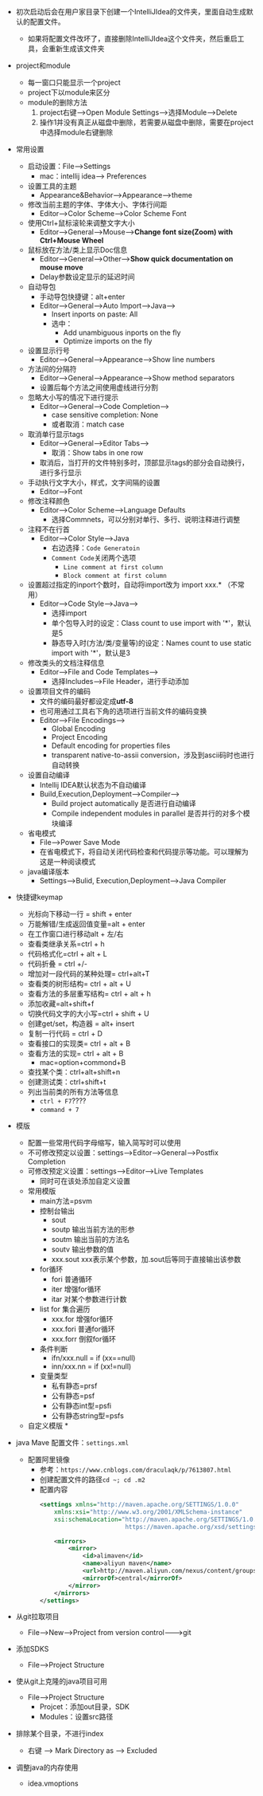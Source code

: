 * 初次启动后会在用户家目录下创建一个IntelliJIdea的文件夹，里面自动生成默认的配置文件。
    * 如果将配置文件改坏了，直接删除IntelliJIdea这个文件夹，然后重启工具，会重新生成该文件夹
* project和module
    * 每一窗口只能显示一个project
    * project下以module来区分
    * module的删除方法
        1. project右键-->Open Module Settings-->选择Module-->Delete
        2. 操作1并没有真正从磁盘中删除，若需要从磁盘中删除，需要在project中选择module右键删除
* 常用设置
    * 启动设置：File-->Settings
        * mac：intellij idea--> Preferences
    * 设置工具的主题
        * Appearance&Behavior-->Appearance-->theme
    * 修改当前主题的字体、字体大小、字体行间距
        * Editor-->Color Scheme-->Color Scheme Font
    * 使用Ctrl+鼠标滚轮来调整文字大小
        * Editor-->General-->Mouse-->**Change font size(Zoom) with Ctrl+Mouse Wheel**
    * 鼠标放在方法/类上显示Doc信息
        * Editor-->General-->Other-->**Show quick documentation on mouse move**
        * Delay参数设定显示的延迟时间
    * 自动导包
        * 手动导包快捷键：alt+enter
        * Editor-->General-->Auto Import-->Java-->
            * Insert inports on paste: All
            * 选中：
                * Add unambiguous inports on the fly
                * Optimize imports on the fly
    * 设置显示行号
        * Editor-->General-->Appearance-->Show line numbers
    * 方法间的分隔符
        * Editor-->General-->Appearance-->Show method separators
        * 设置后每个方法之间使用虚线进行分割
    * 忽略大小写的情况下进行提示
        * Editor-->General-->Code Completion-->
            * case sensitive completion: None
            * 或者取消：match case
    * 取消单行显示tags
        * Editor-->General-->Editor Tabs-->
            * 取消：Show tabs in one row
        * 取消后，当打开的文件特别多时，顶部显示tags的部分会自动换行，进行多行显示
    * 手动执行文字大小，样式，文字间隔的设置
        * Editor-->Font
    * 修改注释颜色
        * Editor-->Color Scheme-->Language Defaults
            * 选择Commnets，可以分别对单行、多行、说明注释进行调整
    * 注释不在行首
        * Editor-->Color Style-->Java
            - 右边选择：`Code Generatoin`
            - `Comment Code`关闭两个选项
                - `Line comment at first column`
                - `Block comment at first column`
    * 设置超过指定的inport个数时，自动将import改为 import xxx.* （不常用）
        * Editor-->Code Style-->Java-->
            * 选择import
            * 单个包导入时的设定：Class count to use import with '*'，默认是5
            * 静态导入时(方法/类/变量等)的设定：Names count to use static import with '*'，默认是3
    * 修改类头的文档注释信息
        * Editor-->File and Code Templates-->
            * 选择Includes-->File Header，进行手动添加
    * 设置项目文件的编码
        * 文件的编码最好都设定成**utf-8**
        * 也可用通过工具右下角的选项进行当前文件的编码变换
        * Editor-->File Encodings-->
            * Global Encoding
            * Project Encoding 
            * Default encoding for properties files
            * transparent native-to-assii conversion，涉及到ascii码时也进行自动转换
    * 设置自动编译 
        * Intellij IDEA默认状态为不自动编译
        * Build,Execution,Deployment-->Compiler-->
            * Build project automatically 是否进行自动编译
            * Compile independent modules in parallel 是否并行的对多个模块编译
    * 省电模式
        * File-->Power Save Mode
        * 在省电模式下，将自动关闭代码检查和代码提示等功能。可以理解为这是一种阅读模式
    * java编译版本
        - Settings-->Bulid, Execution,Deployment-->Java Compiler
* 快捷键keymap
    * 光标向下移动一行 = shift + enter
    * 万能解错/生成返回值变量=alt + enter
    * 在工作窗口进行移动alt + 左/右
    * 查看类继承关系=ctrl + h
    * 代码格式化=ctrl + alt + L
    * 代码折叠 = ctrl +/-
    * 增加对一段代码的某种处理= ctrl+alt+T
    * 查看类的树形结构= ctrl + alt + U
    * 查看方法的多层重写结构= ctrl + alt + h
    * 添加收藏=alt+shift+f
    * 切换代码文字的大小写=ctrl + shift + U
    * 创建get/set，构造器 = alt+ insert
    * 复制一行代码 = ctrl + D
    * 查看接口的实现类= ctrl + alt + B
    * 查看方法的实现= ctrl + alt + B
        * mac=option+commond+B
    * 查找某个类：ctrl+alt+shift+n
    - 创建测试类：ctrl+shift+t
    - 列出当前类的所有方法等信息
        - `ctrl + F7`????
        - `command + 7`
* 模版
    * 配置一些常用代码字母缩写，输入简写时可以使用
    * 不可修改预定以设置：settings-->Editor-->General-->Postfix Completion
    * 可修改预定义设置：settings-->Editor-->Live Templates
        * 同时可在该处添加自定义设置
    * 常用模版
        * main方法=psvm
        * 控制台输出
            * sout
            * soutp 输出当前方法的形参 
            * soutm 输出当前的方法名
            * soutv 输出参数的值
            * xxx.sout xxx表示某个参数，加.sout后等同于直接输出该参数
        * for循环
            * fori 普通循环
            * iter 增强for循环 
            * itar 对某个参数进行计数
        * list for 集合遍历
            * xxx.for 增强for循环
            * xxx.fori 普通for循环
            * xxx.forr 倒叙for循环
        * 条件判断
            * ifn/xxx.null = if (xx==null)
            * inn/xxx.nn = if (xx!=null)
        * 变量类型
            * 私有静态=prsf
            * 公有静态=psf
            * 公有静态int型=psfi
            * 公有静态string型=psfs
    * 自定义模版
        * 

* java Mave 配置文件：`settings.xml`
    * 配置阿里镜像
        * 参考：`https://www.cnblogs.com/draculaqk/p/7613807.html`
        * 创建配置文件的路径`cd ~; cd .m2` 
        * 配置内容
            ```xml
            <settings xmlns="http://maven.apache.org/SETTINGS/1.0.0"
                xmlns:xsi="http://www.w3.org/2001/XMLSchema-instance"
                xsi:schemaLocation="http://maven.apache.org/SETTINGS/1.0.0
                                    https://maven.apache.org/xsd/settings-1.0.0.xsd">
            
                <mirrors>
                    <mirror> 
                        <id>alimaven</id> 
                        <name>aliyun maven</name> 
                        <url>http://maven.aliyun.com/nexus/content/groups/public/</url> 
                        <mirrorOf>central</mirrorOf>         
                    </mirror> 
                </mirrors>
            </settings>
            ```
* 从git拉取项目
    * File-->New-->Project from version control--->git
* 添加SDKS
    * File-->Project Structure
* 使从git上克隆的java项目可用
    * File-->Project Structure
        * Projcet：添加out目录，SDK
        * Modules：设置src路径
* 排除某个目录，不进行index
    * 右键 --> Mark Directory as --> Excluded
* 调整java的内存使用
    * idea.vmoptions
